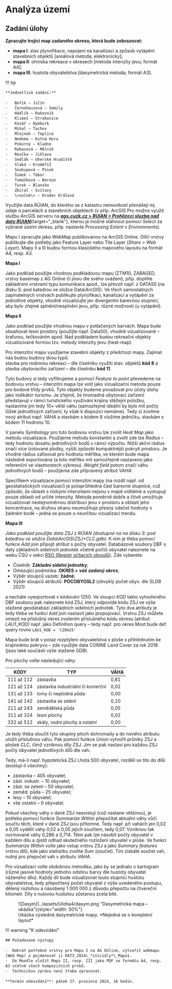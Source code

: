 # Analýza území

## Zadání úlohy

**Zpracujte trojici map zadaného okresu, která bude zobrazovat:**

- **mapa I**: stav plynofikace, napojení na kanalizaci a způsob vytápění stavebních objektů \[areálová metoda; elektronicky\];
- **mapa II**: ohniska rekreace v okresech \[metoda intenzity jevu; formát A4\];
- **mapa III**: hustota obyvatelstva \[dasymetrická metoda; formát A3\]. 

!!! tip

    **Jednotlivá zadání:**

    -   Bořík – Jičín
    -   Černohousová – Semily
    -   Hádlík – Rakovník
    -   Klimeš – Strakonice
    -   Kovář – Nymburk
    -   Mihal – Tachov
    -   Mlejnek – Teplice
    -   Nedoma – Kutná Hora
    -   Pokorný – Kladno
    -   Rabasová – Mělník
    -   Roučka – Jihlava
    -   Sedlák – Uherské Hradiště
    -   Slabá – Kroměříž
    -   Soukupová – Písek
    -   Šimek – Tábor
    -   Tomášková – Beroun
    -   Turek – Blansko
    -   Zbíral – Svitavy
    -   \<volné\> – Hradec Králové
    

Využijte data RÚIAN, do kterého se z katastru nemovitostí přenášejí mj. údaje o parcelách a stavebních objektech (v příp. ArcGIS Pro možno využít službu ArcGIS serveru na [***ags.cuzk.cz \> RUIAN \> Prohlizeci sluzba nad daty RUIAN***](http://ags.cuzk.cz/arcgis/rest/services/RUIAN/Prohlizeci_sluzba_nad_daty_RUIAN/MapServer){target="_blank"}, kterou je možné stáhnout pomocí *Select* za vybrané území okresu, příp. nastavte *Processing Extent* v *Environments*).

Mapu I zpracujte jako WebMap publikovanou na ArcGIS Online. Dílčí vrstvy publikujte dle potřeby jako Feature Layer nebo Tile Layer (*Share \> Web Layer*). Mapy II a III budou formou klasického mapového layoutu na formát A4, resp. A3.

**Mapa I**

Jako podklad použijte vhodnou podkladovou mapu (ZTM10, ZABAGED, vrstvy basemap z AG Online či jinou dle svého uvážení), příp. doplňte základními vrstvami typu komunikace apod., lze převzít např. z DATA50 (na disku S: pod katedrou ve složce Data\\ArcGIS).
Ve třech samostatných zapínatelných vrstvách publikujte plynofikaci, kanalizaci a vytápění za jednotlivé objekty, vhodně vizualizujte jev divergentní barevnou stupnicí, aby bylo zřejmé splnění/nesplnění jevu, příp. různé možnosti (u vytápění).

**Mapa II**

Jako podklad použijte vhodnou mapu v potlačených barvách.
Mapa bude obsahovat lesní prostory (použijte např. Data50), vhodně vizualizované – šrafurou, tečkováním apod. Nad podkladem budou rekreační objekty vizualizované formou tzv. metody intenzity jevu (heat-map). 

Pro intenzitní mapu využijeme stavební objekty z předchozí mapy. Zajímat nás budou budovy dvou typů:<br />
stavba pro rodinnou rekreaci – dle číselníku využití stav. objektů **kód 8** a <br />
stavba ubytovacího zařízení – dle číselníku **kód 11**. 

Tyto budovy si tedy vyfiltrujeme a pomocí *Feature to point* převedeme na bodovou vrstvu – intenzitní mapa lze volit jako vizualizační metoda pouze pro bodové třídy prvků.
Tyto objekty budeme považovat pro účely úlohy jako indikátor turismu. Je zřejmé, že hromadná ubytovací zařízení představují v rámci turistického využívání krajiny stěžejní položku, nastavíme jim tedy 10× větší váhu (samozřejmě ideální by bylo mít počty lůžek jednotlivých zařízení, ty však k dispozici nemáme). Tedy si zvolíme nový atribut např. *VAHA* a stavbám s kódem 8 vložíme jedničku, stavbám s kódem 11 hodnotu 10.

V panelu *Symbology* pro tuto bodovou vrstvu lze zvolit *Heat Map* jako metodu vizualizace. Použijeme metodu konstantní a zvolit zde lze *Radius* – tedy hodnotu dosahu jednotlivých bodů v rámci výpočtu. Nižší akční rádius značí více izolované plošky, vyšší způsobí kompaktnější pokrytí prostoru. Je vhodné rádius zafixovat pro hodnotu měřítka, ve kterém bude mapa následně exportována (a toto měřítko mít samozřejmě nastaveno jako referenční ve vlastnostech výkresu). *Weight field* potom značí váhu jednotlivých bodů – použijeme zde připravený atribut *VAHA.*

Specifikem vizualizace pomocí intenzitní mapy (na rozdíl např. od geostatistických vizualizací) je poloprůhledná část barevné stupnice, což způsobí, že oblasti s nízkými intenzitami nejsou v mapě viditelné a vystupují pouze oblasti od určité intenzity. Metoda poměrně dobře a čtivě umožňuje vizualizovat nestejnoměrnou distribuci jevu v prostoru a oblasti jeho koncentrace, na druhou stranu neumožňuje přesný odečet hodnoty v žádném bodě – jedná se pouze o neurčitou vizualizaci trendu. 

**Mapa III**

*Jako podklad použijte data ZSJ z RÚIAN (dostupné na na disku S: pod katedrou ve složce Data\\ArcGIS\\ZSJ+CLC.gdb)*. K nim je třeba pomocí funkce *Add join* připojit atribut s počty obyvatel. Databázové soubory DBF s daty základních sídelních jednotek včetně počtů obyvatel naleznete na webu ČSÚ v sekci [RSO (Registr sčítacích obvodů)](https://apl2.czso.cz/irso4/export1.jsp?). Zde vyberete:

- Číselník: **Základní sídelní jednotky**;
- Omezující podmínka: **OKRES \> *váš zadaný okres***;
- Výběr sloupců vazeb: **žádné**;
- Výběr sloupců atributů: **POCOBYOSL2** (obvyklý počet obyv. dle SLDB 2021)

a necháte vyexportovat v kódování 1250. Ve sloupci *KOD* takto vytvořeného DBF souboru pak naleznete kód ZSJ, který odpovídá kódu ZSJ ve výše stažené geodatabázi základních sídelních jednotek. Tyto dva atributy je tedy třeba ve funkci *Add join* nastavit jako propojovací. Vrstvu ZSJ můžete omezit na příslušný okres zvolením příslušného kódu okresu (atribut *LAU1_KOD)* např. jako Definition query – tedy např. pro okres Most bude def. query rovno `LAU1_KOD = 'CZ0425'`


Mapa bude brát v potaz rozptýlení obyvatelstva v ploše s přihlédnutím ke krajinnému pokryvu – zde využijte data CORINE Land Cover za rok 2018 (jsou také součástí výše stažené GDB).

Pro plochy volte následující váhy:

| KÓDY          | TYP                                     | VÁHA |
|---------------|-----------------------------------------|-----|
| 111 až 112    | zástavba                               | 0,81|
| 121 až 124    | zástavba industriální či komerční        | 0,02|
| 131 až 133    | lomy či neplodná půda                   | 0,00|
| 141 až 142    | zástavba se zelení                      | 0,10|
| 211 až 243    | zemědělská půda                        | 0,05|
| 311 až 324    | lesní plochy                           | 0,02|
| 332 až 512    | skály, vodní plochy a ostatní           | 0,00|

Je tedy třeba sloučit tyto skupiny ploch dohromady a do nového atributu uložit příslušnou váhu. Pak pomocí funkce *Union* vytvořit průniky ZSJ a plošek CLC, čímž vzniknou díly ZSJ. Jim se pak nastaví pro každou ZSJ počty obyvatel jednotlivých dílů dle vah.

Tedy, má-li např. hypotetická ZSJ Lhota 500 obyvatel, rozdělí se tito do dílů (existují-li všechny):

- zástavba – 405 obyvatel;
- zást. industr. – 10 obyvatel;
- zást. se zelení – 50 obyvatel;
- zeměd. půda – 25 obyvatel;
- lesy – 10 obyvatel;
- vše ostatní – 0 obyvatel.

Pokud všechny váhy v dané ZSJ neexistují (což nastane většinou), je potřeba pomocí funkce *Summarize Within* přepočítat aktuální váhy vůči součtu těch, které v dané ZSJ jsou přítomné. Tedy např. při vahách jen 0,02 a 0,05 vydělit váhy 0,02 a 0,05 jejich součtem, tedy 0,07. Vzniknou tak normované váhy 0,286 a 0,714. Těmi pak lze násobit počty obyvatel v každém dílu a zjistit odhad skutečného rozložení obyvatel v ploše.
Ve funkci *Summarize Within* volte jako vstup vrstvu ZSJ a jako *Summary features* vrstvu dílů, kde jako statistiku zvolíte *Sum* (součet). Tím získáte součet vah, nutný pro přepočet vah v atributu *VAHA*.

Pro vizualizaci volte obdobnou metodiku, jako by se jednalo o kartogram (různé jasové hodnoty jednoho odstínu barvy dle hustoty obyvatel váženého dílu). Každý díl bude vizualizovat touto stupnicí hustotu obyvatelstva, tedy přepočtený počet obyvatel z výše uvedeného postupu, dělený rozlohou a násobený 1 000 000 z důvodu přepočtu na čtvereční kilometr. Díly s nulovou hustotou zůstanou zcela bílé. 
<br />

<figure markdown>
  ![Dasym](../assets/Uloha4/dasym.png "Dasymetrická mapa – ukázka"){style="width: 50%"}
  <figcaption>Ukázka výsledné dasymetrické mapy. *Nejedná se o kompletní layout*</figcaption>
</figure>

!!! warning "K odevzdání"
    
    ## Požadované výstupy

    -  Nahrát potřebné vrstvy pro Mapu I na AG Online, vytvořit webmapu (Web Map) a pojmenovat ji KAT3_2024\_*iniciály*\_Mapa1.
    -  Do Moodle vložit Mapu II, resp. III jako PDF ve formátu A4, resp. A3 včetně všech kompozičních prvků.
    -  Technickou zprávu není třeba zpracovat.

    **Termín odevzdání**: pátek 27. prosince 2024, 16 hodin.

